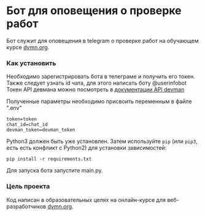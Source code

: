 # Бот для оповещения о проверке работ
Бот служит для оповещения в telegram о проверке работ на обучающем курсе  [dvmn.org](https://dvmn.org/).

### Как установить
Необходимо зарегистрировать бота в телеграме и получить его токен.
Также следует узнать id чата, для этого написать боту @userinfobot
Токен API девмана можно посмотреть в [документации API devman](https://dvmn.org/api/docs/)

Полученные параметры необходимо присвоить переменным в файле ".env"
```
token=token
chat_id=chat_id
devman_token=devman_token
```
Python3 должен быть уже установлен. 
Затем используйте `pip` (или `pip3`, есть есть конфликт с Python2) для установки зависимостей:
```
pip install -r requirements.txt
```
Для запуска бота запустите main.py.

### Цель проекта

Код написан в образовательных целях на онлайн-курсе для веб-разработчиков [dvmn.org](https://dvmn.org/).